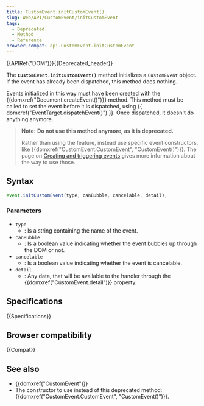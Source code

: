```yaml
---
title: CustomEvent.initCustomEvent()
slug: Web/API/CustomEvent/initCustomEvent
tags:
  - Deprecated
  - Method
  - Reference
browser-compat: api.CustomEvent.initCustomEvent
---
```

{{APIRef("DOM")}}{{Deprecated_header}}

The **`CustomEvent.initCustomEvent()`** method initializes a `CustomEvent` object.
If the event has already been dispatched, this method does nothing.

Events initialized in this way must have been created with the {{domxref("Document.createEvent()")}} method.
This method must be called to set the event before it is dispatched, using {{ domxref("EventTarget.dispatchEvent()") }}.
Once dispatched, it doesn't do anything anymore.

> **Note:** **Do not use this method anymore, as it is deprecated.**
>
> Rather than using the feature, instead use specific event constructors, like {{domxref("CustomEvent.CustomEvent", "CustomEvent()")}}.
> The page on [Creating and triggering events](/en-US/docs/Web/Events/Creating_and_triggering_events) gives more information about the way to use those.

## Syntax

```js
event.initCustomEvent(type, canBubble, cancelable, detail);
```

### Parameters

- `type`
  - : Is a string containing the name of the event.
- `canBubble`
  - : Is a boolean value indicating whether the event bubbles up through the DOM
    or not.
- `cancelable`
  - : Is a boolean value indicating whether the event is cancelable.
- `detail`
  - : Any data, that will be available to the handler through the {{domxref("CustomEvent.detail")}} property.

## Specifications

{{Specifications}}

## Browser compatibility

{{Compat}}

## See also

- {{domxref("CustomEvent")}}
- The constructor to use instead of this deprecated method: {{domxref("CustomEvent.CustomEvent", "CustomEvent()")}}.
